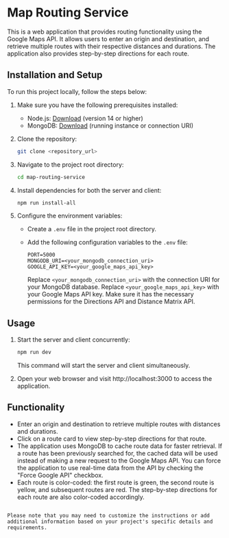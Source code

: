 
# Map Routing Service

This is a web application that provides routing functionality using the Google Maps API. It allows users to enter an origin and destination, and retrieve multiple routes with their respective distances and durations. The application also provides step-by-step directions for each route.

## Installation and Setup

To run this project locally, follow the steps below:

1. Make sure you have the following prerequisites installed:

   - Node.js: [Download](https://nodejs.org) (version 14 or higher)
   - MongoDB: [Download](https://www.mongodb.com) (running instance or connection URI)

2. Clone the repository:

   ```bash
   git clone <repository_url>
   ```

3. Navigate to the project root directory:

   ```bash
   cd map-routing-service
   ```

4. Install dependencies for both the server and client:

   ```bash
   npm run install-all
   ```

5. Configure the environment variables:

   - Create a `.env` file in the project root directory.
   - Add the following configuration variables to the `.env` file:

     ```plaintext
     PORT=5000
     MONGODB_URI=<your_mongodb_connection_uri>
     GOOGLE_API_KEY=<your_google_maps_api_key>
     ```

     Replace `<your_mongodb_connection_uri>` with the connection URI for your MongoDB database.
     Replace `<your_google_maps_api_key>` with your Google Maps API key. Make sure it has the necessary permissions for the Directions API and Distance Matrix API.

## Usage

1. Start the server and client concurrently:

   ```bash
   npm run dev
   ```

   This command will start the server and client simultaneously.

2. Open your web browser and visit http://localhost:3000 to access the application.

## Functionality

- Enter an origin and destination to retrieve multiple routes with distances and durations.
- Click on a route card to view step-by-step directions for that route.
- The application uses MongoDB to cache route data for faster retrieval. If a route has been previously searched for, the cached data will be used instead of making a new request to the Google Maps API. You can force the application to use real-time data from the API by checking the "Force Google API" checkbox.
- Each route is color-coded: the first route is green, the second route is yellow, and subsequent routes are red. The step-by-step directions for each route are also color-coded accordingly.
```

Please note that you may need to customize the instructions or add additional information based on your project's specific details and requirements.